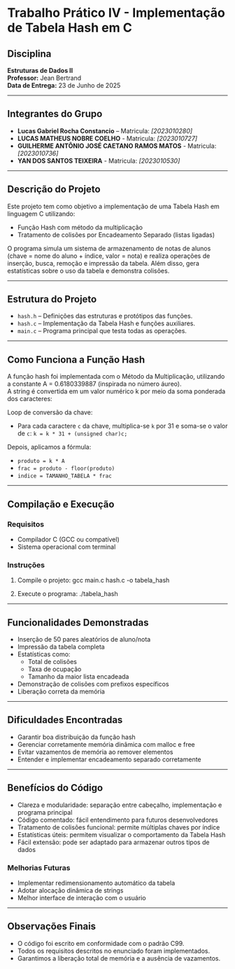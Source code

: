 



# Trabalho Prático IV - Implementação de Tabela Hash em C

## Disciplina  
**Estruturas de Dados II**  
**Professor:** Jean Bertrand  
**Data de Entrega:** 23 de Junho de 2025

---

## Integrantes do Grupo

- **Lucas Gabriel Rocha Constancio** – Matricula: *[2023010280]*  
- **LUCAS MATHEUS NOBRE COELHO** - Matricula: *[2023010727]*
- **GUILHERME ANTÔNIO JOSÉ CAETANO RAMOS MATOS** - Matricula: *[2023010736]*
- **YAN DOS SANTOS TEIXEIRA** - Matricula: *[2023010530]*
---

## Descrição do Projeto

Este projeto tem como objetivo a implementação de uma Tabela Hash em linguagem C utilizando:

- Função Hash com método da multiplicação  
- Tratamento de colisões por Encadeamento Separado (listas ligadas)

O programa simula um sistema de armazenamento de notas de alunos (chave = nome do aluno + índice, valor = nota) e realiza operações de inserção, busca, remoção e impressão da tabela. Além disso, gera estatísticas sobre o uso da tabela e demonstra colisões.

---

## Estrutura do Projeto

- `hash.h` – Definições das estruturas e protótipos das funções.  
- `hash.c` – Implementação da Tabela Hash e funções auxiliares.  
- `main.c` – Programa principal que testa todas as operações.

---

## Como Funciona a Função Hash

A função hash foi implementada com o Método da Multiplicação, utilizando a constante A = 0.6180339887 (inspirada no número áureo).  
A string é convertida em um valor numérico k por meio da soma ponderada dos caracteres:

Loop de conversão da chave:
- Para cada caractere `c` da chave, multiplica-se `k` por 31 e soma-se o valor de `c`:
  `k = k * 31 + (unsigned char)c;`

Depois, aplicamos a fórmula:
- `produto = k * A`
- `frac = produto - floor(produto)`
- `indice = TAMANHO_TABELA * frac`

---

## Compilação e Execução

### Requisitos

- Compilador C (GCC ou compatível)
- Sistema operacional com terminal

### Instruções

1. Compile o projeto:
   gcc main.c hash.c -o tabela_hash

2. Execute o programa:
   ./tabela_hash

---

## Funcionalidades Demonstradas

- Inserção de 50 pares aleatórios de aluno/nota  
- Impressão da tabela completa  
- Estatísticas como:
  - Total de colisões
  - Taxa de ocupação
  - Tamanho da maior lista encadeada
- Demonstração de colisões com prefixos específicos  
- Liberação correta da memória

---

## Dificuldades Encontradas

- Garantir boa distribuição da função hash  
- Gerenciar corretamente memória dinâmica com malloc e free  
- Evitar vazamentos de memória ao remover elementos  
- Entender e implementar encadeamento separado corretamente

---

## Benefícios do Código

- Clareza e modularidade: separação entre cabeçalho, implementação e programa principal  
- Código comentado: fácil entendimento para futuros desenvolvedores  
- Tratamento de colisões funcional: permite múltiplas chaves por índice  
- Estatísticas úteis: permitem visualizar o comportamento da Tabela Hash  
- Fácil extensão: pode ser adaptado para armazenar outros tipos de dados

### Melhorias Futuras

- Implementar redimensionamento automático da tabela  
- Adotar alocação dinâmica de strings  
- Melhor interface de interação com o usuário

---

## Observações Finais

- O código foi escrito em conformidade com o padrão C99.  
- Todos os requisitos descritos no enunciado foram implementados.  
- Garantimos a liberação total de memória e a ausência de vazamentos.
